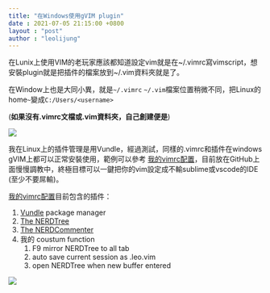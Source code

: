 ```yaml
---
title: "在Windows使用gVIM plugin"
date : 2021-07-05 21:15:00 +0800
layout : "post"
author : "leolijung"
---
```




在Lunix上使用VIM的老玩家應該都知道設定vim就是在~/.vimrc寫vimscript，想安裝plugin就是把插件的檔案放到~/.vim資料夾就是了。

在Window上也是大同小異，就是`~/.vimrc` `~/.vim`檔案位置稍微不同，把Linux的home`~`變成`C:/Users/<username>`

(**如果沒有.vimrc文檔或.vim資料夾，自己創建便是**)



![](https://i.imgur.com/Q3Zo9nF.png)

我在Linux上的插件管理是用Vundle，經過測試，同樣的.vimrc和插件在windows gVIM上都可以正常安裝使用，範例可以參考 [我的vimrc配置](https://github.com/MaEnJoe/VImrcGoodForYou)，目前放在GitHub上面慢慢調教中，終極目標可以一鍵把你的vim設定成不輸sublime或vscode的IDE (至少不要屌輸)。

[我的vimrc配置](https://github.com/MaEnJoe/VImrcGoodForYou)目前包含的插件：

1.   [Vundle](https://github.com/VundleVim/Vundle.vim) package manager
2.  [The NERDTree](https://github.com/preservim/nerdtree) 
3.  [The NERDCommenter](https://github.com/preservim/nerdcommenter) 
4. 我的 coustum function
   1. F9 mirror NERDTree to all tab
   2. auto save current session as .leo.vim
   3. open NERDTree when new buffer entered

![](https://i.imgur.com/9Wbu8BV.png)